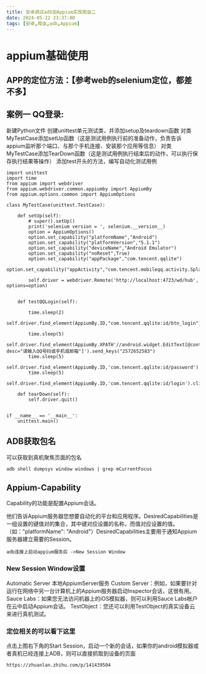 ```yaml
---
title: 安卓调试adb加Appium实现爬虫二
date: 2024-05-22 23:37:00
tags: [安卓,爬虫,adb,Appium]
---
```

# appium基础使用

## APP的定位方法：【参考web的selenium定位，都差不多】



## 案例一 QQ登录:
新建Python文件
创建unittest单元测试类，并添加setup及teardown函数
对类MyTestCase添加setUp函数（这是测试用例执行前的准备动作，负责告诉appium监听那个端口、与那个手机连接、安装那个应用等信息）
对类MyTestCase添加TearDown函数（这是测试用例执行结束后的动作，可以执行保存执行结果等操作）
添加test开头的方法，编写自动化测试用例

<!--more-->
```
import unittest
import time
from appium import webdriver
from appium.webdriver.common.appiumby import AppiumBy
from appium.options.common import AppiumOptions

class MyTestCase(unittest.TestCase):

    def setUp(self):
        # super().setUp()
        print('selenium version = ', selenium.__version__)
        option = AppiumOptions()
        option.set_capability("platformName","Android")
        option.set_capability("platformVersion","5.1.1")
        option.set_capability("deviceName","Android Emulator")
        option.set_capability("noReset",True)
        option.set_capability("appPackage","com.tencent.qqlite")
        option.set_capability("appActivity","com.tencent.mobileqq.activity.SplashActivity")

        self.driver = webdriver.Remote('http://localhost:4723/wd/hub', options=option)
 
 
    def testQQLogin(self):

        time.sleep(2)
        self.driver.find_element(AppiumBy.ID,"com.tencent.qqlite:id/btn_login").click()

        time.sleep(5)
        self.driver.find_element(AppiumBy.XPATH'//android.widget.EditText[@content-desc="请输入QQ号码或手机或邮箱"]').send_keys("2572652583")
        time.sleep(5)
        self.driver.find_element(AppiumBy.ID,'com.tencent.qqlite:id/password').send_keys("123456789")
        time.sleep(5)
        self.driver.find_element(AppiumBy.ID,'com.tencent.qqlite:id/login').click()

    def tearDown(self):
        self.driver.quit()
 
 
if __name__ == '__main__':
    unittest.main()
```
## ADB获取包名
可以获取到真机聚焦页面的包名
```
adb shell dumpsys window windows | grep mCurrentFocus
```

## Appium-Capability
Capability的功能是配置Appium会话。

他们告诉Appium服务器您想要自动化的平台和应用程序。DesiredCapabilities是一组设置的键值对的集合，其中键对应设置的名称，而值对应设置的值。（如："platformName": "Android"）DesiredCapabilities主要用于通知Appium服务器建立需要的Session。

```adb连接上启动appium服务后 ->New Session Window```
### New Session Window设置
Automatic Server 本地AppiumServer服务
Custom Server：例如，如果要针对运行在网络中另一台计算机上的Appium服务器启动Inspector会话，这很有用。
Sauce Labs：如果您无法访问机器上的iOS模拟器，则可以利用Sauce Labs帐户在云中启动Appium会话。
TestObject：您还可以利用TestObject的真实设备云来进行真机测试。
### 定位相关的可以看下这里
点击上图右下角的Start Session，启动一个新的会话，如果你的android模拟器或者真机已经连接上ADB，则可以直接抓取到设备的页面
```
https://zhuanlan.zhihu.com/p/141439504
```